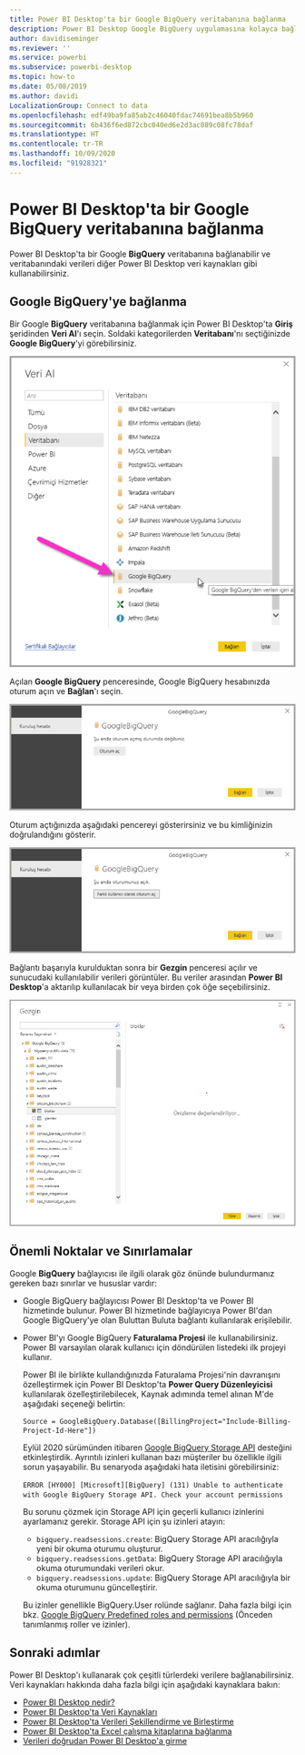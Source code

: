 ```yaml
---
title: Power BI Desktop'ta bir Google BigQuery veritabanına bağlanma
description: Power BI Desktop Google BigQuery uygulamasına kolayca bağlanın ve uygulamayı kullanın
author: davidiseminger
ms.reviewer: ''
ms.service: powerbi
ms.subservice: powerbi-desktop
ms.topic: how-to
ms.date: 05/08/2019
ms.author: davidi
LocalizationGroup: Connect to data
ms.openlocfilehash: edf49ba9fa85ab2c46040fdac74691bea8b5b960
ms.sourcegitcommit: 6b436f6ed872cbc040ed6e2d3ac089c08fc78daf
ms.translationtype: HT
ms.contentlocale: tr-TR
ms.lasthandoff: 10/09/2020
ms.locfileid: "91928321"
---
```

# <a name="connect-to-a-google-bigquery-database-in-power-bi-desktop"></a>Power BI Desktop'ta bir Google BigQuery veritabanına bağlanma
Power BI Desktop'ta bir Google **BigQuery** veritabanına bağlanabilir ve veritabanındaki verileri diğer Power BI Desktop veri kaynakları gibi kullanabilirsiniz.

## <a name="connect-to-google-bigquery"></a>Google BigQuery'ye bağlanma
Bir Google **BigQuery** veritabanına bağlanmak için Power BI Desktop'ta **Giriş** şeridinden **Veri Al**'ı seçin. Soldaki kategorilerden **Veritabanı**'nı seçtiğinizde **Google BigQuery**'yi görebilirsiniz.

![Google BigQuery için Veri Al iletişim kutusu](media/desktop-connect-bigquery/connect_bigquery_01.png)

Açılan **Google BigQuery** penceresinde, Google BigQuery hesabınızda oturum açın ve **Bağlan**'ı seçin.

![Google BigQuery'de oturum açma](media/desktop-connect-bigquery/connect_bigquery_02.png)

Oturum açtığınızda aşağıdaki pencereyi gösterirsiniz ve bu kimliğinizin doğrulandığını gösterir. 

![Google'da oturum açıldı](media/desktop-connect-bigquery/connect_bigquery_02b.png)

Bağlantı başarıyla kurulduktan sonra bir **Gezgin** penceresi açılır ve sunucudaki kullanılabilir verileri görüntüler. Bu veriler arasından **Power BI Desktop**'a aktarılıp kullanılacak bir veya birden çok öğe seçebilirsiniz.

![Google BigQuery verileri](media/desktop-connect-bigquery/connect_bigquery_03.png)

## <a name="considerations-and-limitations"></a>Önemli Noktalar ve Sınırlamalar
Google **BigQuery** bağlayıcısı ile ilgili olarak göz önünde bulundurmanız gereken bazı sınırlar ve hususlar vardır:

* Google BigQuery bağlayıcısı Power BI Desktop'ta ve Power BI hizmetinde bulunur. Power BI hizmetinde bağlayıcıya Power BI'dan Google BigQuery'ye olan Buluttan Buluta bağlantı kullanılarak erişilebilir.

* Power BI'yı Google BigQuery **Faturalama Projesi** ile kullanabilirsiniz. Power BI varsayılan olarak kullanıcı için döndürülen listedeki ilk projeyi kullanır. 

  Power BI ile birlikte kullandığınızda Faturalama Projesi'nin davranışını özelleştirmek için Power BI Desktop'ta **Power Query Düzenleyicisi** kullanılarak özelleştirilebilecek, Kaynak adımında temel alınan M'de aşağıdaki seçeneği belirtin:

  ```
  Source = GoogleBigQuery.Database([BillingProject="Include-Billing-Project-Id-Here"])
  ```

  Eylül 2020 sürümünden itibaren [Google BigQuery Storage API](https://cloud.google.com/bigquery/docs/reference/storage) desteğini etkinleştirdik. Ayrıntılı izinleri kullanan bazı müşteriler bu özellikle ilgili sorun yaşayabilir. Bu senaryoda aşağıdaki hata iletisini görebilirsiniz:

  `ERROR [HY000] [Microsoft][BigQuery] (131) Unable to authenticate with Google BigQuery Storage API. Check your account permissions`

  Bu sorunu çözmek için Storage API için geçerli kullanıcı izinlerini ayarlamanız gerekir. Storage API için şu izinleri atayın:

  - `bigquery.readsessions.create`: BigQuery Storage API aracılığıyla yeni bir okuma oturumu oluşturur.
  - `bigquery.readsessions.getData`: BigQuery Storage API aracılığıyla okuma oturumundaki verileri okur.
  - `bigquery.readsessions.update`: BigQuery Storage API aracılığıyla bir okuma oturumunu güncelleştirir.

  Bu izinler genellikle BigQuery.User rolünde sağlanır. Daha fazla bilgi için bkz. [Google BigQuery Predefined roles and permissions](https://cloud.google.com/bigquery/docs/access-control) (Önceden tanımlanmış roller ve izinler).


## <a name="next-steps"></a>Sonraki adımlar
Power BI Desktop'ı kullanarak çok çeşitli türlerdeki verilere bağlanabilirsiniz. Veri kaynakları hakkında daha fazla bilgi için aşağıdaki kaynaklara bakın:

* [Power BI Desktop nedir?](../fundamentals/desktop-what-is-desktop.md)
* [Power BI Desktop'ta Veri Kaynakları](desktop-data-sources.md)
* [Power BI Desktop'ta Verileri Şekillendirme ve Birleştirme](desktop-shape-and-combine-data.md)
* [Power BI Desktop'ta Excel çalışma kitaplarına bağlanma](desktop-connect-excel.md)   
* [Verileri doğrudan Power BI Desktop'a girme](desktop-enter-data-directly-into-desktop.md)   
